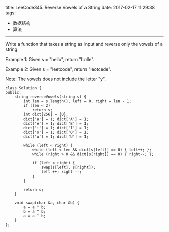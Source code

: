 title: LeeCode345. Reverse Vowels of a String
date: 2017-02-17 11:29:38
tags:
- 数据结构
- 算法
---

Write a function that takes a string as input and reverse only the vowels of a string.

Example 1:
Given s = "hello", return "holle".

Example 2:
Given s = "leetcode", return "leotcede".

Note:
The vowels does not include the letter "y".

```
class Solution {
public:
    string reverseVowels(string s) {
        int len = s.length(), left = 0, right = len - 1;
        if (len < 2)
            return s;
        int dict[256] = {0};
        dict['a'] = 1; dict['A'] = 1;
        dict['e'] = 1; dict['E'] = 1;
        dict['i'] = 1; dict['I'] = 1;
        dict['o'] = 1; dict['O'] = 1;
        dict['u'] = 1; dict['U'] = 1;
        
        while (left < right) {
            while (left < len && dict[s[left]] == 0) { left++; };
            while (right > 0 && dict[s[right]] == 0) { right--; };
            
            if (left < right) {
                swap(s[left], s[right]);
                left ++; right --;
            }
        }
        
        return s;
    }
    
    void swap(char &a, char &b) {
        a = a ^ b;
        b = a ^ b;
        a = a ^ b;
    }
};
```
